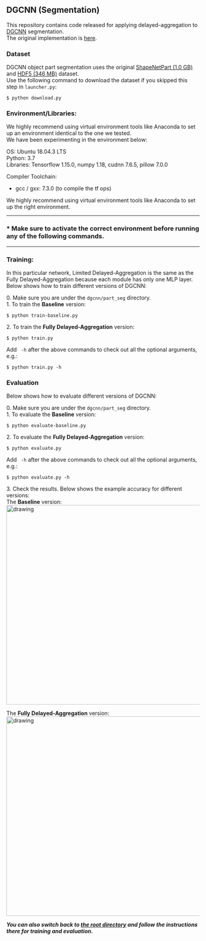## DGCNN (Segmentation)

This repository contains code released for applying delayed-aggregation to [DGCNN](https://arxiv.org/abs/1801.07829) segmentation. <br>
The original implementation is [here](https://github.com/WangYueFt/dgcnn/tree/c8fd0cd2a2d47747cb3a137c28e7346b69284d45/tensorflow/part_seg).

### Dataset
DGCNN object part segmentation uses the original <a href="https://shapenet.cs.stanford.edu/ericyi/shapenetcore_partanno_v0.zip"> ShapeNetPart (1.0 GB)</a> and <a href="https://shapenet.cs.stanford.edu/media/shapenet_part_seg_hdf5_data.zip"> HDF5 (346 MB)</a> dataset. <br>
Use the following command to download the dataset if you skipped this step in `launcher.py`:
```
$ python download.py
```

### Environment/Libraries:
We highly recommend using virtual environment tools like Anaconda to set up an environment identical to the one we tested. <br>
We have been experimenting in the environment below:

OS: Ubuntu 18.04.3 LTS <br>
Python: 3.7 <br>
Libraries: Tensorflow 1.15.0, numpy 1.18, cudnn 7.6.5, pillow 7.0.0

Compiler Toolchain:
- gcc / gxx: 7.3.0 (to compile the tf ops)

We highly recommend using virtual environment tools like Anaconda to set up the right environment.


---

### * Make sure to activate the correct environment before running any of the following commands.<br>

---



### Training:
In this particular network, Limited Delayed-Aggregation is the same as the Fully Delayed-Aggregation because each module has only one MLP layer.
Below shows how to train different versions of DGCNN:

0\. Make sure you are under the ```dgcnn/part_seg``` directory. <br>
1\. To train the **Baseline** version: <br>
```
$ python train-baseline.py
```

2\. To train the **Fully Delayed-Aggregation** version: <br>
```
$ python train.py
```

Add ``` -h``` after the above commands to check out all the optional arguments, e.g.: <br>
```
$ python train.py -h
```

### Evaluation
Below shows how to evaluate different versions of DGCNN:

0\. Make sure you are under the ```dgcnn/part_seg``` directory. <br>
1\. To evaluate the **Baseline** version: <br>
```
$ python evaluate-baseline.py
```

2\. To evaluate the **Fully Delayed-Aggregation** version: <br>
```
$ python evaluate.py
```

Add ``` -h``` after the above commands to check out all the optional arguments, e.g.: <br>
```
$ python evaluate.py -h
```

3\. Check the results. Below shows the example accuracy for different versions: <br>
The **Baseline** version: <br>
<img src="https://user-images.githubusercontent.com/19209239/83949089-e63cfb80-a7ef-11ea-87ee-89f50b5a9c06.png" alt="drawing" width="520"/>

The **Fully Delayed-Aggregation** version: <br>
<img src="https://user-images.githubusercontent.com/19209239/83948972-1cc64680-a7ef-11ea-92dd-344788e006b1.png" alt="drawing" width="520"/>


***You can also switch back to [the root directory](https://github.com/horizon-research/Efficient-Deep-Learning-for-Point-Clouds) and follow the instructions there for training and evaluation.***
